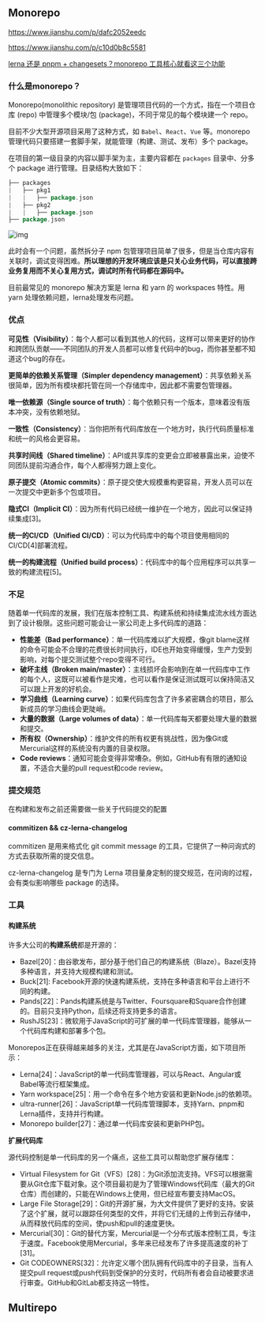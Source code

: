 ## Monorepo

https://www.jianshu.com/p/dafc2052eedc

https://www.jianshu.com/p/c10d0b8c5581

[lerna 还是 pnpm + changesets？monorepo 工具核心就看这三个功能](https://mp.weixin.qq.com/s/AKoCqtUTDpkrrDwor3Kxlw)

### 什么是monorepo？

Monorepo(monolithic repository) 是管理项目代码的一个方式，指在一个项目仓库 (repo) 中管理多个模块/包 (package)，不同于常见的每个模块建一个 repo。

目前不少大型开源项目采用了这种方式，如 `Babel`、`React`、`Vue` 等。monorepo 管理代码只要搭建一套脚手架，就能管理（构建、测试、发布）多个 package。

在项目的第一级目录的内容以脚手架为主，主要内容都在 `packages` 目录中、分多个 package 进行管理。目录结构大致如下：

```go
├── packages
|   ├── pkg1
|   |   ├── package.json
|   ├── pkg2
|   |   ├── package.json
├── package.json
```

![img](https://upload-images.jianshu.io/upload_images/15825758-e228917fd3a382bc.png?imageMogr2/auto-orient/strip|imageView2/2/w/1200/format/webp)

此时会有一个问题，虽然拆分子 npm 包管理项目简单了很多，但是当仓库内容有关联时，调试变得困难。**所以理想的开发环境应该是只关心业务代码，可以直接跨业务复用而不关心复用方式，调试时所有代码都在源码中。**

目前最常见的 monorepo 解决方案是 lerna 和 yarn 的 workspaces 特性。用 yarn 处理依赖问题，lerna处理发布问题。

### 优点

**可见性（Visibility）**：每个人都可以看到其他人的代码，这样可以带来更好的协作和跨团队贡献——不同团队的开发人员都可以修复代码中的bug，而你甚至都不知道这个bug的存在。

**更简单的依赖关系管理（Simpler dependency management）**：共享依赖关系很简单，因为所有模块都托管在同一个存储库中，因此都不需要包管理器。

**唯一依赖源（Single source of truth）**：每个依赖只有一个版本，意味着没有版本冲突，没有依赖地狱。

**一致性（Consistency）**：当你把所有代码库放在一个地方时，执行代码质量标准和统一的风格会更容易。

**共享时间线（Shared timeline）**：API或共享库的变更会立即被暴露出来，迫使不同团队提前沟通合作，每个人都得努力跟上变化。

**原子提交（Atomic commits）**：原子提交使大规模重构更容易，开发人员可以在一次提交中更新多个包或项目。

**隐式CI（Implicit CI）**：因为所有代码已经统一维护在一个地方，因此可以保证持续集成[3]。

**统一的CI/CD（Unified CI/CD）**：可以为代码库中的每个项目使用相同的CI/CD[4]部署流程。

**统一的构建流程（Unified build process）**：代码库中的每个应用程序可以共享一致的构建流程[5]。

### 不足

随着单一代码库的发展，我们在版本控制工具、构建系统和持续集成流水线方面达到了设计极限。这些问题可能会让一家公司走上多代码库的道路：

- **性能差（Bad performance）**：单一代码库难以扩大规模，像git blame这样的命令可能会不合理的花费很长时间执行，IDE也开始变得缓慢，生产力受到影响，对每个提交测试整个repo变得不可行。
- **破坏主线（Broken main/master）**：主线损坏会影响到在单一代码库中工作的每个人，这既可以被看作是灾难，也可以看作是保证测试既可以保持简洁又可以跟上开发的好机会。
- **学习曲线（Learning curve）**：如果代码库包含了许多紧密耦合的项目，那么新成员的学习曲线会更陡峭。
- **大量的数据（Large volumes of data）**：单一代码库每天都要处理大量的数据和提交。
- **所有权（Ownership）**：维护文件的所有权更有挑战性，因为像Git或Mercurial这样的系统没有内置的目录权限。
- **Code reviews**：通知可能会变得非常嘈杂。例如，GitHub有有限的通知设置，不适合大量的pull request和code review。

### 提交规范

在构建和发布之前还需要做一些关于代码提交的配置

#### commitizen && cz-lerna-changelog

commitizen 是用来格式化 git commit message 的工具，它提供了一种问询式的方式去获取所需的提交信息。

cz-lerna-changelog 是专门为 Lerna 项目量身定制的提交规范，在问询的过程，会有类似影响哪些 package 的选择。

### 工具

#### 构建系统

许多大公司的**构建系统**都是开源的：

- Bazel[20]：由谷歌发布，部分基于他们自己的构建系统（Blaze）。Bazel支持多种语言，并支持大规模构建和测试。
- Buck[21]: Facebook开源的快速构建系统，支持在多种语言和平台上进行不同的构建。
- Pands[22]：Pands构建系统是与Twitter、Foursquare和Square合作创建的。目前只支持Python，后续还将支持更多的语言。
- RushJS[23]：微软用于JavaScript的可扩展的单一代码库管理器，能够从一个代码库构建和部署多个包。

Monorepos正在获得越来越多的关注，尤其是在JavaScript方面，如下项目所示：

- Lerna[24]：JavaScript的单一代码库管理器，可以与React、Angular或Babel等流行框架集成。
- Yarn workspace[25]：用一个命令在多个地方安装和更新Node.js的依赖项。
- ultra-runner[26]：JavaScript单一代码库管理脚本，支持Yarn、pnpm和Lerna插件，支持并行构建。
- Monorepo builder[27]：通过单一代码库安装和更新PHP包。

**扩展代码库**

源代码控制是单一代码库的另一个痛点，这些工具可以帮助您扩展存储库：

- Virtual Filesystem for Git（VFS）[28]：为Git添加流支持。VFS可以根据需要从Git仓库下载对象。这个项目最初是为了管理Windows代码库（最大的Git仓库）而创建的，只能在Windows上使用，但已经宣布要支持MacOS。
- Large File Storage[29]：Git的开源扩展，为大文件提供了更好的支持。安装了这个扩展，就可以跟踪任何类型的文件，并将它们无缝的上传到云存储中，从而释放代码库的空间，使push和pull的速度更快。
- Mercurial[30]：Git的替代方案，Mercurial是一个分布式版本控制工具，专注于速度。Facebook使用Mercurial，多年来已经发布了许多提高速度的补丁[31]。
- Git CODEOWNERS[32]：允许定义哪个团队拥有代码库中的子目录，当有人提交pull request或push代码到受保护的分支时，代码所有者会自动被要求进行审查。GitHub和GitLab都支持这一特性。

## Multirepo

